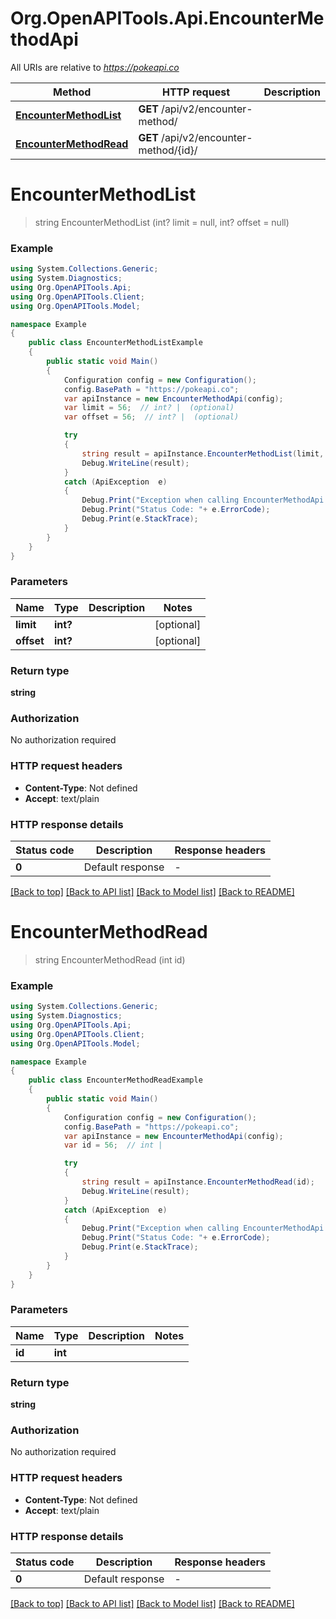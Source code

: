 # Org.OpenAPITools.Api.EncounterMethodApi

All URIs are relative to *https://pokeapi.co*

Method | HTTP request | Description
------------- | ------------- | -------------
[**EncounterMethodList**](EncounterMethodApi.md#encountermethodlist) | **GET** /api/v2/encounter-method/ | 
[**EncounterMethodRead**](EncounterMethodApi.md#encountermethodread) | **GET** /api/v2/encounter-method/{id}/ | 


<a name="encountermethodlist"></a>
# **EncounterMethodList**
> string EncounterMethodList (int? limit = null, int? offset = null)



### Example
```csharp
using System.Collections.Generic;
using System.Diagnostics;
using Org.OpenAPITools.Api;
using Org.OpenAPITools.Client;
using Org.OpenAPITools.Model;

namespace Example
{
    public class EncounterMethodListExample
    {
        public static void Main()
        {
            Configuration config = new Configuration();
            config.BasePath = "https://pokeapi.co";
            var apiInstance = new EncounterMethodApi(config);
            var limit = 56;  // int? |  (optional) 
            var offset = 56;  // int? |  (optional) 

            try
            {
                string result = apiInstance.EncounterMethodList(limit, offset);
                Debug.WriteLine(result);
            }
            catch (ApiException  e)
            {
                Debug.Print("Exception when calling EncounterMethodApi.EncounterMethodList: " + e.Message );
                Debug.Print("Status Code: "+ e.ErrorCode);
                Debug.Print(e.StackTrace);
            }
        }
    }
}
```

### Parameters

Name | Type | Description  | Notes
------------- | ------------- | ------------- | -------------
 **limit** | **int?**|  | [optional] 
 **offset** | **int?**|  | [optional] 

### Return type

**string**

### Authorization

No authorization required

### HTTP request headers

 - **Content-Type**: Not defined
 - **Accept**: text/plain


### HTTP response details
| Status code | Description | Response headers |
|-------------|-------------|------------------|
| **0** | Default response |  -  |

[[Back to top]](#) [[Back to API list]](../README.md#documentation-for-api-endpoints) [[Back to Model list]](../README.md#documentation-for-models) [[Back to README]](../README.md)

<a name="encountermethodread"></a>
# **EncounterMethodRead**
> string EncounterMethodRead (int id)



### Example
```csharp
using System.Collections.Generic;
using System.Diagnostics;
using Org.OpenAPITools.Api;
using Org.OpenAPITools.Client;
using Org.OpenAPITools.Model;

namespace Example
{
    public class EncounterMethodReadExample
    {
        public static void Main()
        {
            Configuration config = new Configuration();
            config.BasePath = "https://pokeapi.co";
            var apiInstance = new EncounterMethodApi(config);
            var id = 56;  // int | 

            try
            {
                string result = apiInstance.EncounterMethodRead(id);
                Debug.WriteLine(result);
            }
            catch (ApiException  e)
            {
                Debug.Print("Exception when calling EncounterMethodApi.EncounterMethodRead: " + e.Message );
                Debug.Print("Status Code: "+ e.ErrorCode);
                Debug.Print(e.StackTrace);
            }
        }
    }
}
```

### Parameters

Name | Type | Description  | Notes
------------- | ------------- | ------------- | -------------
 **id** | **int**|  | 

### Return type

**string**

### Authorization

No authorization required

### HTTP request headers

 - **Content-Type**: Not defined
 - **Accept**: text/plain


### HTTP response details
| Status code | Description | Response headers |
|-------------|-------------|------------------|
| **0** | Default response |  -  |

[[Back to top]](#) [[Back to API list]](../README.md#documentation-for-api-endpoints) [[Back to Model list]](../README.md#documentation-for-models) [[Back to README]](../README.md)

